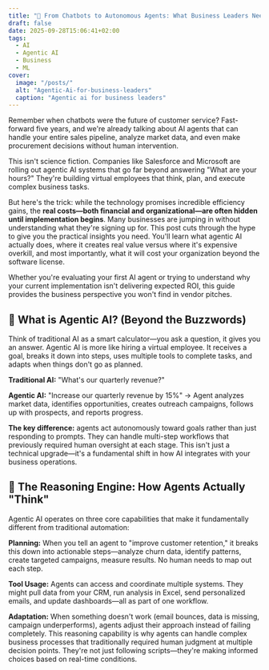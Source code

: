 ```yaml
---
title: "🤖 From Chatbots to Autonomous Agents: What Business Leaders Need to Know About Agentic AI 💼"
draft: false
date: 2025-09-28T15:06:41+02:00
tags:
  - AI
  - Agentic AI
  - Business
  - ML
cover:
  image: "/posts/"
  alt: "Agentic-Ai-for-business-leaders"
  caption: "Agentic ai for business leaders"
---
```


Remember when chatbots were the future of customer service? Fast-forward five years, and we're already talking about AI agents that can handle your entire sales pipeline, analyze market data, and even make procurement decisions without human intervention.

This isn't science fiction. Companies like Salesforce and Microsoft are rolling out agentic AI systems that go far beyond answering "What are your hours?" They're building virtual employees that think, plan, and execute complex business tasks.

But here's the trick: while the technology promises incredible efficiency gains, the **real costs—both financial and organizational—are often hidden until implementation begins**. Many businesses are jumping in without understanding what they're signing up for.
This post cuts through the hype to give you the practical insights you need. You'll learn what agentic AI actually does, where it creates real value versus where it's expensive overkill, and most importantly, what it will cost your organization beyond the software license.

Whether you're evaluating your first AI agent or trying to understand why your current implementation isn't delivering expected ROI, this guide provides the business perspective you won't find in vendor pitches.

## 🤖 What is Agentic AI? (Beyond the Buzzwords)

Think of traditional AI as a smart calculator—you ask a question, it gives you an answer. Agentic AI is more like hiring a virtual employee. It receives a goal, breaks it down into steps, uses multiple tools to complete tasks, and adapts when things don't go as planned.

**Traditional AI:** "What's our quarterly revenue?"

**Agentic AI:** "Increase our quarterly revenue by 15%" → Agent analyzes market data, identifies opportunities, creates outreach campaigns, follows up with prospects, and reports progress.

**The key difference:** agents act autonomously toward goals rather than just responding to prompts. They can handle multi-step workflows that previously required human oversight at each stage.
This isn't just a technical upgrade—it's a fundamental shift in how AI integrates with your business operations.

## 🧠 The Reasoning Engine: How Agents Actually "Think"
Agentic AI operates on three core capabilities that make it fundamentally different from traditional automation:

**Planning:** When you tell an agent to "improve customer retention," it breaks this down into actionable steps—analyze churn data, identify patterns, create targeted campaigns, measure results. No human needs to map out each step.

**Tool Usage:** Agents can access and coordinate multiple systems. They might pull data from your CRM, run analysis in Excel, send personalized emails, and update dashboards—all as part of one workflow.


**Adaptation:** When something doesn't work (email bounces, data is missing, campaign underperforms), agents adjust their approach instead of failing completely.
This reasoning capability is why agents can handle complex business processes that traditionally required human judgment at multiple decision points. They're not just following scripts—they're making informed choices based on real-time conditions.